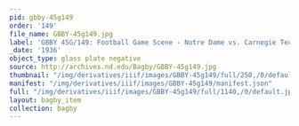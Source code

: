 ```yaml
---
pid: gbby-45g149
order: '149'
file_name: GBBY-45g149.jpg
label: 'GBBY 45G/149: Football Game Scene - Notre Dame vs. Carnegie Tech - 1936'
_date: '1936'
object_type: glass plate negative
source: http://archives.nd.edu/Bagby/GBBY-45g149.jpg
thumbnail: "/img/derivatives/iiif/images/GBBY-45g149/full/250,/0/default.jpg"
manifest: "/img/derivatives/iiif/images/GBBY-45g149/manifest.json"
full: "/img/derivatives/iiif/images/GBBY-45g149/full/1140,/0/default.jpg"
layout: bagby_item
collection: bagby
---
```

